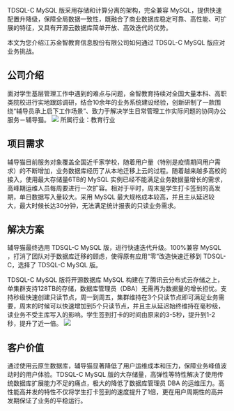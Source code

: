 TDSQL-C MySQL 版采用存储和计算分离的架构，完全兼容 MySQL，提供快速配置升降级，保障全局数据一致性，既融合了商业数据库稳定可靠、高性能、可扩展的特征，又具有开源云数据库简单开放、高效迭代的优势。

本文为您介绍江苏金智教育信息股份有限公司如何通过 TDSQL-C MySQL 版应对业务挑战。

## 公司介绍
面对学生基层管理工作中遇到的难点与问题，金智教育持续对全国大量本科、高职类院校进行实地跟踪调研，结合10余年的业务系统建设经验，创新研制了一款围绕“辅导员承上启下工作场景”、致力于解决学生日常管理工作实际问题的协同办公服务－辅导猫。
![](https://qcloudimg.tencent-cloud.cn/raw/cdd18feafb0dcdd79d30bd31f55d2662.png)
所属行业：教育行业

## 项目需求
辅导猫目前服务对象覆盖全国近千家学校，随着用户量（特别是疫情期间用户需求）的不断增加，业务数据库经历了从本地迁移上云的过程。随着越来越多高校的接入，使用最大存储量6TB的 MySQL 实例已经不能满足业务数据量增长的需求，高峰期运维人员每周要进行一次扩容。相对于平时，周末是学生打卡签到的高发期，单日数据写入量较大。采用 MySQL 最大规格成本较高，并且主从延迟较大，最大时候长达30分钟，无法满足统计报表的只读业务需求。

## 解决方案
辅导猫最终选用 TDSQL-C MySQL 版，进行快速迭代升级。100%兼容 MySQL ，打消了团队对于数据库迁移的顾虑，使得原有应用“零”改造快速迁移到 TDSQL-C，选择了 TDSQL-C MySQL 版。

TDSQL-C MySQL 版将开源数据库 MySQL 构建在了腾讯云分布式云存储之上，单集群支持128TB的存储，数据库管理员（DBA）无需再为数据量的增长担忧。支持秒级快速创建只读节点，周一到周五，集群维持在3个只读节点即可满足业务需要，周末的时候可以快速增加到5个只读节点，并且主从延迟始终维持在毫秒级，读业务不受主库写入的影响。学生签到打卡的时间由原来的3-5秒，提升到1-2秒，提升了近一倍。
![](https://qcloudimg.tencent-cloud.cn/raw/30b3c88235e25827359ddb6c204abc01.png)

## 客户价值
通过使用云原生数据库，辅导猫显著降低了用户运维成本和压力，保障业务峰值波动时的用户体验。TDSQL-C MySQL 版的大存储量，高弹性等特性解决了使用传统数据库扩展能力不足的痛点，极大的降低了数据库管理员 DBA 的运维压力。高性能高并发的特性不仅将学生打卡签到的速度提升了1倍，更在用户周期性的高并发期保证了业务的平稳运行。
